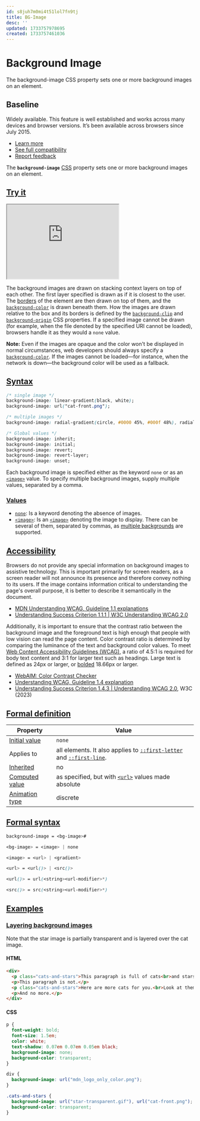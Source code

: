 ```yaml
---
id: s8juh7m0mi4t51lol7fn9tj
title: BG-Image
desc: ''
updated: 1733757978695
created: 1733757461036
---
```


# Background Image

The background-image CSS property sets one or more background images on an element.

## Baseline

Widely available. This feature is well established and works across many devices and browser versions. It’s been available across browsers since July 2015.

- [Learn more](https://developer.mozilla.org/en-US/docs/Glossary/Baseline/Compatibility)
- [See full compatibility](https://developer.mozilla.org/en-US/docs/Web/CSS/background-image#browser_compatibility)
- [Report feedback](https://survey.alchemer.com/s3/7634825/MDN-baseline-feedback?page=%2Fen-US%2Fdocs%2FWeb%2FCSS%2Fbackground-image&level=high)

The **`background-image`** [CSS](https://developer.mozilla.org/en-US/docs/Web/CSS) property sets one or more background images on an element.

## [Try it](https://developer.mozilla.org/en-US/docs/Web/CSS/background-image#try_it)

<iframe class="interactive is-default-height" height="200" src="https://interactive-examples.mdn.mozilla.net/pages/css/background-image.html" title="MDN Web Docs Interactive Example" allow="clipboard-write" loading="lazy"></iframe>

The background images are drawn on stacking context layers on top of each other. The first layer specified is drawn as if it is closest to the user. The [borders](https://developer.mozilla.org/en-US/docs/Web/CSS/border) of the element are then drawn on top of them, and the [`background-color`](https://developer.mozilla.org/en-US/docs/Web/CSS/background-color) is drawn beneath them. How the images are drawn relative to the box and its borders is defined by the [`background-clip`](https://developer.mozilla.org/en-US/docs/Web/CSS/background-clip) and [`background-origin`](https://developer.mozilla.org/en-US/docs/Web/CSS/background-origin) CSS properties. If a specified image cannot be drawn (for example, when the file denoted by the specified URI cannot be loaded), browsers handle it as they would a `none` value.

**Note:** Even if the images are opaque and the color won't be displayed in normal circumstances, web developers should always specify a [`background-color`](https://developer.mozilla.org/en-US/docs/Web/CSS/background-color). If the images cannot be loaded—for instance, when the network is down—the background color will be used as a fallback.

## [Syntax](https://developer.mozilla.org/en-US/docs/Web/CSS/background-image#syntax)

```css
/* single image */
background-image: linear-gradient(black, white);
background-image: url("cat-front.png");

/* multiple images */
background-image: radial-gradient(circle, #0000 45%, #000f 48%), radial-gradient(ellipse farthest-corner, #fc1c14 20%, #cf15cf 80%);

/* Global values */
background-image: inherit;
background-image: initial;
background-image: revert;
background-image: revert-layer;
background-image: unset;
```

Each background image is specified either as the keyword `none` or as an [`<image>`](https://developer.mozilla.org/en-US/docs/Web/CSS/image) value. To specify multiple background images, supply multiple values, separated by a comma.

### [Values](https://developer.mozilla.org/en-US/docs/Web/CSS/background-image#values)

- [`none`](https://developer.mozilla.org/en-US/docs/Web/CSS/background-image#none): Is a keyword denoting the absence of images.
- [`<image>`](https://developer.mozilla.org/en-US/docs/Web/CSS/background-image#image): Is an [`<image>`](https://developer.mozilla.org/en-US/docs/Web/CSS/image) denoting the image to display. There can be several of them, separated by commas, as [multiple backgrounds](https://developer.mozilla.org/en-US/docs/Web/CSS/CSS_backgrounds_and_borders/Using_multiple_backgrounds) are supported.

## [Accessibility](https://developer.mozilla.org/en-US/docs/Web/CSS/background-image#accessibility)

Browsers do not provide any special information on background images to assistive technology. This is important primarily for screen readers, as a screen reader will not announce its presence and therefore convey nothing to its users. If the image contains information critical to understanding the page's overall purpose, it is better to describe it semantically in the document.

- [MDN Understanding WCAG, Guideline 1.1 explanations](https://developer.mozilla.org/en-US/docs/Web/Accessibility/Understanding_WCAG/Perceivable#guideline_1.1_%E2%80%94_providing_text_alternatives_for_non-text_content)
- [Understanding Success Criterion 1.1.1 | W3C Understanding WCAG 2.0](https://www.w3.org/TR/2016/NOTE-UNDERSTANDING-WCAG20-20161007/text-equiv-all.html)

Additionally, it is important to ensure that the contrast ratio between the background image and the foreground text is high enough that people with low vision can read the page content. Color contrast ratio is determined by comparing the luminance of the text and background color values. To meet [Web Content Accessibility Guidelines (WCAG)](https://www.w3.org/WAI/standards-guidelines/wcag/), a ratio of 4.5:1 is required for body text content and 3:1 for larger text such as headings. Large text is defined as 24px or larger, or [bolded](https://developer.mozilla.org/en-US/docs/Web/CSS/font-weight) 18.66px or larger.

- [WebAIM: Color Contrast Checker](https://webaim.org/resources/contrastchecker/)
- [Understanding WCAG, Guideline 1.4 explanation](https://developer.mozilla.org/en-US/docs/Web/Accessibility/Understanding_WCAG/Perceivable#guideline_1.4_make_it_easier_for_users_to_see_and_hear_content_including_separating_foreground_from_background)
- [Understanding Success Criterion 1.4.3 | Understanding WCAG 2.0](https://www.w3.org/TR/UNDERSTANDING-WCAG20/visual-audio-contrast-contrast.html), W3C (2023)

## [Formal definition](https://developer.mozilla.org/en-US/docs/Web/CSS/background-image#formal_definition)

| Property | Value |
| --- | --- |
| [Initial value](https://developer.mozilla.org/en-US/docs/Web/CSS/initial_value) | `none` |
| Applies to | all elements. It also applies to [`::first-letter`](https://developer.mozilla.org/en-US/docs/Web/CSS/::first-letter) and [`::first-line`](https://developer.mozilla.org/en-US/docs/Web/CSS/::first-line). |
| [Inherited](https://developer.mozilla.org/en-US/docs/Web/CSS/Inheritance) | no |
| [Computed value](https://developer.mozilla.org/en-US/docs/Web/CSS/computed_value) | as specified, but with [`<url>`](https://developer.mozilla.org/en-US/docs/Web/CSS/url_value) values made absolute |
| [Animation type](https://developer.mozilla.org/en-US/docs/Web/CSS/CSS_animated_properties) | discrete |

## [Formal syntax](https://developer.mozilla.org/en-US/docs/Web/CSS/background-image#formal_syntax)

```css
background-image = <bg-image>#

<bg-image> = <image> | none

<image> = <url> | <gradient>

<url> = <url()> | <src()>

<url()> = url(<string><url-modifier>*)

<src()> = src(<string><url-modifier>*)
```

## [Examples](https://developer.mozilla.org/en-US/docs/Web/CSS/background-image#examples)

### [Layering background images](https://developer.mozilla.org/en-US/docs/Web/CSS/background-image#layering_background_images)

Note that the star image is partially transparent and is layered over the cat image.

#### HTML

```html
<div>
  <p class="cats-and-stars">This paragraph is full of cats<br>and stars.</p>
  <p>This paragraph is not.</p>
  <p class="cats-and-stars">Here are more cats for you.<br>Look at them!</p>
  <p>And no more.</p>
</div>
```

#### CSS

```css
p {
  font-weight: bold;
  font-size: 1.5em;
  color: white;
  text-shadow: 0.07em 0.07em 0.05em black;
  background-image: none;
  background-color: transparent;
}

div {
  background-image: url("mdn_logo_only_color.png");
}

.cats-and-stars {
  background-image: url("star-transparent.gif"), url("cat-front.png");
  background-color: transparent;
}
